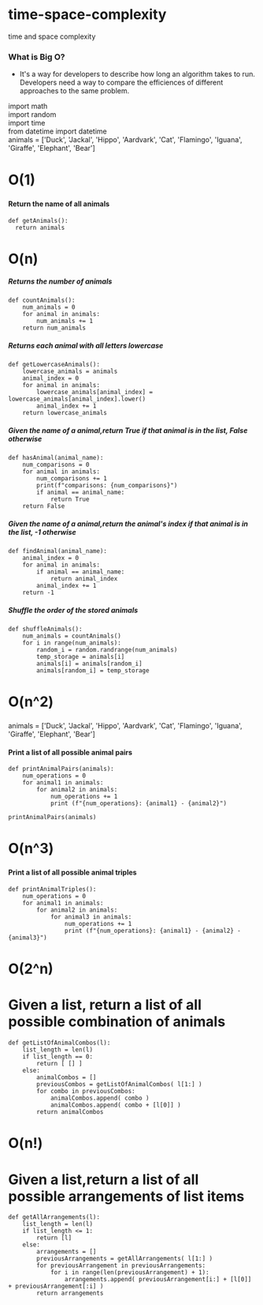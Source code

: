 # time-space-complexity
time and space complexity

### What is Big O?

- It's a way for developers to describe how long an algorithm takes to run.  Developers need a way to compare the efficiences of different approaches to the same problem.

import math    
import random    
import time    
from datetime import datetime    
animals = ['Duck', 'Jackal', 'Hippo', 'Aardvark', 'Cat', 'Flamingo', 'Iguana', 'Giraffe', 'Elephant', 'Bear']
###
# O(1)
###
#### Return the name of all animals
```
def getAnimals():
  return animals
```
####
# O(n)
####
##### Returns the number of animals
```
def countAnimals():
    num_animals = 0
    for animal in animals:
        num_animals += 1
    return num_animals
```
##### Returns each animal with all letters lowercase
```
def getLowercaseAnimals():
    lowercase_animals = animals
    animal_index = 0
    for animal in animals:
        lowercase_animals[animal_index] = lowercase_animals[animal_index].lower()
        animal_index += 1
    return lowercase_animals
```
##### Given the name of a animal,return True if that animal is in the list, False otherwise
```
def hasAnimal(animal_name):
    num_comparisons = 0
    for animal in animals:
        num_comparisons += 1
        print(f"comparisons: {num_comparisons}")
        if animal == animal_name:
            return True
    return False
```
##### Given the name of a animal,return the animal's index if that animal is in the list, -1 otherwise
```
def findAnimal(animal_name):
    animal_index = 0
    for animal in animals:
        if animal == animal_name:
            return animal_index
        animal_index += 1
    return -1
```

##### Shuffle the order of the stored animals
```
def shuffleAnimals():
    num_animals = countAnimals()
    for i in range(num_animals):
        random_i = random.randrange(num_animals)
        temp_storage = animals[i]
        animals[i] = animals[random_i]
        animals[random_i] = temp_storage
```

###
# O(n^2)
###
animals = ['Duck', 'Jackal', 'Hippo', 'Aardvark', 'Cat', 'Flamingo', 'Iguana', 'Giraffe', 'Elephant', 'Bear']

#### Print a list of all possible animal pairs
```
def printAnimalPairs(animals):
    num_operations = 0
    for animal1 in animals:
        for animal2 in animals:
            num_operations += 1
            print (f"{num_operations}: {animal1} - {animal2}")

printAnimalPairs(animals)
```
###
# O(n^3)
###
#### Print a list of all possible animal triples
```
def printAnimalTriples():
    num_operations = 0
    for animal1 in animals:
        for animal2 in animals:
            for animal3 in animals:
                num_operations += 1
                print (f"{num_operations}: {animal1} - {animal2} - {animal3}")
```
###
# O(2^n)
###
# Given a list, return a list of all possible combination of animals
```
def getListOfAnimalCombos(l):
    list_length = len(l)
    if list_length == 0:
        return [ [] ]
    else:
        animalCombos = []
        previousCombos = getListOfAnimalCombos( l[1:] )
        for combo in previousCombos:
            animalCombos.append( combo )
            animalCombos.append( combo + [l[0]] )
        return animalCombos
```
###
# O(n!)
###
# Given a list,return a list of all possible arrangements of list items
```
def getAllArrangements(l):
    list_length = len(l)
    if list_length <= 1:
        return [l]
    else:
        arrangements = []
        previousArrangements = getAllArrangements( l[1:] )
        for previousArrangement in previousArrangements:
            for i in range(len(previousArrangement) + 1):
                arrangements.append( previousArrangement[i:] + [l[0]] + previousArrangement[:i] )
        return arrangements
```
